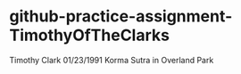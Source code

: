 # github-practice-assignment-TimothyOfTheClarks

Timothy Clark
01/23/1991
Korma Sutra in Overland Park
